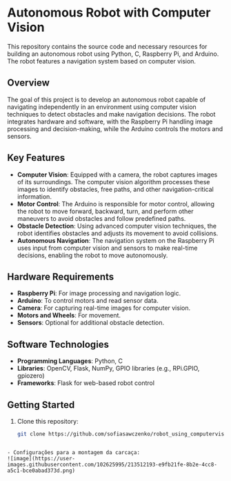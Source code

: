 # Autonomous Robot with Computer Vision

This repository contains the source code and necessary resources for building an autonomous robot using Python, C, Raspberry Pi, and Arduino. The robot features a navigation system based on computer vision.

## Overview

The goal of this project is to develop an autonomous robot capable of navigating independently in an environment using computer vision techniques to detect obstacles and make navigation decisions. The robot integrates hardware and software, with the Raspberry Pi handling image processing and decision-making, while the Arduino controls the motors and sensors.

## Key Features

- **Computer Vision**: Equipped with a camera, the robot captures images of its surroundings. The computer vision algorithm processes these images to identify obstacles, free paths, and other navigation-critical information.
- **Motor Control**: The Arduino is responsible for motor control, allowing the robot to move forward, backward, turn, and perform other maneuvers to avoid obstacles and follow predefined paths.
- **Obstacle Detection**: Using advanced computer vision techniques, the robot identifies obstacles and adjusts its movement to avoid collisions.
- **Autonomous Navigation**: The navigation system on the Raspberry Pi uses input from computer vision and sensors to make real-time decisions, enabling the robot to move autonomously.

## Hardware Requirements

- **Raspberry Pi**: For image processing and navigation logic.
- **Arduino**: To control motors and read sensor data.
- **Camera**: For capturing real-time images for computer vision.
- **Motors and Wheels**: For movement.
- **Sensors**: Optional for additional obstacle detection.

## Software Technologies

- **Programming Languages**: Python, C
- **Libraries**: OpenCV, Flask, NumPy, GPIO libraries (e.g., RPi.GPIO, gpiozero)
- **Frameworks**: Flask for web-based robot control

## Getting Started

1. Clone this repository:
   ```bash
   git clone https://github.com/sofiasawczenko/robot_using_computervision.git
  ```

- Configurações para a montagem da carcaça:
![image](https://user-images.githubusercontent.com/102625995/213512193-e9fb21fe-8b2e-4cc8-a5c1-bce0abad373d.png)
